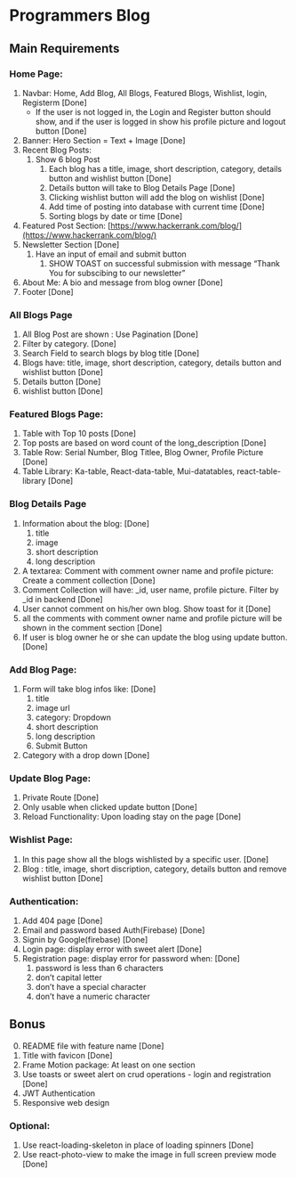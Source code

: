 # Programmers Blog

## Main Requirements

### Home Page:

1. Navbar: Home, Add Blog, All Blogs, Featured Blogs, Wishlist, login, Registerm [Done]
    - If the user is not logged in, the Login and Register button should show, and if the
    user is logged in show his profile picture and logout button [Done]
2. Banner: Hero Section = Text + Image [Done]
3. Recent Blog Posts: 
    1. Show 6 blog Post
        1. Each blog has a title, image, short description, category, details button and wishlist button [Done]
        2. Details button will take to Blog Details Page [Done]
        3. Clicking wishlist button will add the blog on wishlist [Done]
        4. Add time of posting into database with current time  [Done]
        5. Sorting blogs by date or time [Done]
4. Featured Post Section: [https://www.hackerrank.com/blog/](https://www.hackerrank.com/blog/)
5. Newsletter Section [Done]
    1. Have an input of email and submit button
        1. SHOW TOAST on successful submission with message “Thank You for subscibing to our newsletter”
6. About Me: A bio and message from blog owner [Done]
7. Footer [Done]

### All Blogs Page

1. All Blog Post are shown : Use Pagination [Done]
2. Filter by category. [Done]
3. Search Field to search blogs by blog title [Done]
4. Blogs have: title, image, short description, category, details button and wishlist button [Done]
5. Details button [Done]
6. wishlist button [Done]

### Featured Blogs Page:

1. Table with Top 10 posts [Done]
2. Top posts are based on word count of the long_description [Done]
3. Table Row: Serial Number, Blog Titlee, Blog Owner, Profile Picture [Done]
4. Table Library: Ka-table, React-data-table, Mui-datatables, react-table-library [Done]


### Blog Details Page

1. Information about the blog: [Done]
    1. title
    2. image
    3. short description
    4. long description
2. A textarea: Comment with comment owner name and profile picture: Create a comment collection [Done]
3. Comment Collection will have: _id, user name, profile picture. Filter by _id in backend [Done]
4. User cannot comment on his/her own blog. Show toast for it [Done]
5. all the comments with comment owner name and profile picture will be shown in the comment section [Done]
6. If user is blog owner he or she can update the blog using update button. [Done]

### Add Blog Page:

1. Form will take blog infos like: [Done]
    1. title
    2. image url
    3. category: Dropdown 
    4. short description
    5. long description
    6. Submit Button
2. Category with a drop down [Done]

### Update Blog Page:

1. Private Route [Done]
2. Only usable when clicked update button [Done]
3. Reload Functionality: Upon loading stay on the page [Done]

### Wishlist Page:

1. In this page show all the blogs wishlisted by a specific user. [Done]
2. Blog : title, image, short discription, category, details button and remove wishlist button [Done]

### Authentication:

1. Add 404 page [Done]
2. Email and password based Auth(Firebase) [Done]
3. Signin by Google(firebase) [Done]
4. Login page: display error with sweet alert [Done]
5. Registration page: display error for password when: [Done]
    1. password is less than 6 characters
    2. don’t capital letter
    3. don’t have a special character
    4. don’t have a numeric character

## Bonus

0. README file with feature name [Done]
1. Title with favicon [Done]
2. Frame Motion package: At least on one section
3. Use toasts or sweet alert on crud operations - login and registration [Done]
4. JWT Authentication
5. Responsive web design

### Optional:

1. Use react-loading-skeleton in place of loading spinners [Done]
2. Use react-photo-view to make the image in full screen preview mode [Done]
